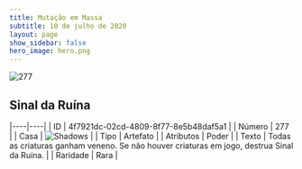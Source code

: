 ```yaml
---
title: Mutação em Massa
subtitle: 10 de julho de 2020
layout: page
show_sidebar: false
hero_image: hero.png
---
```


![277](https://cdn.keyforgegame.com/media/card_front/pt/479_277_445R8934758P_pt.png)

## Sinal da Ruína

|----|----|
| ID | 4f7921dc-02cd-4809-8f77-8e5b48daf5a1 |
| Número | 277 |
| Casa | ![Shadows](https://archonarcana.com/images/thumb/e/ee/Shadows.png/22px-Shadows.png "Sombras") |
| Tipo | Artefato |
| Atributos | Poder |
| Texto | Todas as criaturas ganham veneno.  Se não houver criaturas em jogo, destrua Sinal da Ruína. |
| Raridade | Rara |
